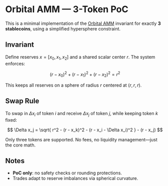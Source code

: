 # Orbital AMM — 3-Token PoC

This is a minimal implementation of the [Orbital AMM](https://www.paradigm.xyz/2025/06/orbital) invariant for exactly **3 stablecoins**, using a simplified hypersphere constraint.

## Invariant

Define reserves $x = [x_0, x_1, x_2]$ and a shared scalar center $r$.
The system enforces:

$$
(r - x_0)^2 + (r - x_1)^2 + (r - x_2)^2 = r^2
$$

This keeps all reserves on a sphere of radius $r$ centered at $(r, r, r)$.

## Swap Rule

To swap in $\Delta x_i$ of token $i$ and receive $\Delta x_j$ of token $j$, while keeping token $k$ fixed:

$$
\Delta x_j = \sqrt{ r^2 - (r - x_k)^2 - (r - x_i - \Delta x_i)^2 } - (r - x_j)
$$

Only three tokens are supported. No fees, no liquidity management—just the core math.

## Notes

* **PoC only**: no safety checks or rounding protections.
* Trades adapt to reserve imbalances via spherical curvature.
